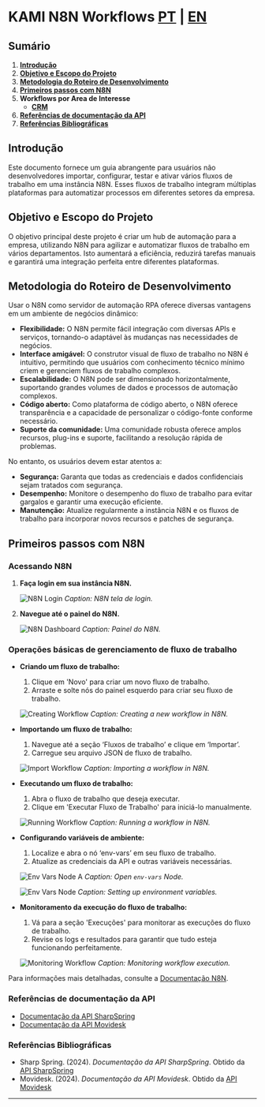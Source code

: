 # KAMI N8N Workflows [PT](README.md) | [EN](README-en_us.md)

## Sumário

1. [**Introdução**](#introdução)
2. [**Objetivo e Escopo do Projeto**](#objetivo-e-escopo-do-projeto)
3. [**Metodologia do Roteiro de Desenvolvimento**](#metodologia-do-roteiro-de-desenvolvimento)
4. [**Primeiros passos com N8N**](#primeiros-passos-com-n8n)
5. **Workflows por Area de Interesse**
    - [**CRM**](./modules/crm/readme.md)
6. [**Referências de documentação da API**](#referências-de-documentação-da-api)
7. [**Referências Bibliográficas**](#referências-bibliográficas)

## Introdução

Este documento fornece um guia abrangente para usuários não desenvolvedores importar, configurar, testar e ativar vários fluxos de trabalho em uma instância N8N. Esses fluxos de trabalho integram múltiplas plataformas para automatizar processos em diferentes setores da empresa.

## Objetivo e Escopo do Projeto

O objetivo principal deste projeto é criar um hub de automação para a empresa, utilizando N8N para agilizar e automatizar fluxos de trabalho em vários departamentos. Isto aumentará a eficiência, reduzirá tarefas manuais e garantirá uma integração perfeita entre diferentes plataformas.

## Metodologia do Roteiro de Desenvolvimento

Usar o N8N como servidor de automação RPA oferece diversas vantagens em um ambiente de negócios dinâmico:

- **Flexibilidade:** O N8N permite fácil integração com diversas APIs e serviços, tornando-o adaptável às mudanças nas necessidades de negócios.
- **Interface amigável:** O construtor visual de fluxo de trabalho no N8N é intuitivo, permitindo que usuários com conhecimento técnico mínimo criem e gerenciem fluxos de trabalho complexos.
- **Escalabilidade:** O N8N pode ser dimensionado horizontalmente, suportando grandes volumes de dados e processos de automação complexos.
- **Código aberto:** Como plataforma de código aberto, o N8N oferece transparência e a capacidade de personalizar o código-fonte conforme necessário.
- **Suporte da comunidade:** Uma comunidade robusta oferece amplos recursos, plug-ins e suporte, facilitando a resolução rápida de problemas.

No entanto, os usuários devem estar atentos a:

- **Segurança:** Garanta que todas as credenciais e dados confidenciais sejam tratados com segurança.
- **Desempenho:** Monitore o desempenho do fluxo de trabalho para evitar gargalos e garantir uma execução eficiente.
- **Manutenção:** Atualize regularmente a instância N8N e os fluxos de trabalho para incorporar novos recursos e patches de segurança.

## Primeiros passos com N8N

### Acessando N8N

1. **Faça login em sua instância N8N.**

    ![N8N Login](./docs/assets/pictures/main/pic_01_n8n_login.png)
    *Caption: N8N tela de login.*

2. **Navegue até o painel do N8N.**

    ![N8N Dashboard](./docs/assets/pictures/main/pic_02_n8n_dashboard.png)
    *Caption: Painel do N8N.*

### Operações básicas de gerenciamento de fluxo de trabalho

- **Criando um fluxo de trabalho:**
   1. Clique em 'Novo' para criar um novo fluxo de trabalho.
   2. Arraste e solte nós do painel esquerdo para criar seu fluxo de trabalho.

    ![Creating Workflow](./docs/assets/pictures/main/pic_03_n8n_new_workflow.png)
    *Caption: Creating a new workflow in N8N.*

- **Importando um fluxo de trabalho:**
   1. Navegue até a seção ‘Fluxos de trabalho’ e clique em ‘Importar’.
   2. Carregue seu arquivo JSON de fluxo de trabalho.

    ![Import Workflow](./docs/assets/pictures/main/pic_04_n8n_import_workflow.png)
    *Caption: Importing a workflow in N8N.*

- **Executando um fluxo de trabalho:**
   1. Abra o fluxo de trabalho que deseja executar.
   2. Clique em 'Executar Fluxo de Trabalho' para iniciá-lo manualmente.

    ![Running Workflow](./docs/assets/pictures/main/pic_05_n8n_activate_workflow.png)
    *Caption: Running a workflow in N8N.*

- **Configurando variáveis de ambiente:**
   1. Localize e abra o nó ‘env-vars’ em seu fluxo de trabalho.
   2. Atualize as credenciais da API e outras variáveis necessárias.

    ![Env Vars Node A](./docs/assets/pictures/main/pic_06_A_n8n_env_vars.png)
    *Caption: Open `env-vars` Node.*

    ![Env Vars Node](./docs/assets/pictures/main/pic_06_B_n8n_env_vars.png)
    *Caption: Setting up environment variables.*

- **Monitoramento da execução do fluxo de trabalho:**
   1. Vá para a seção 'Execuções' para monitorar as execuções do fluxo de trabalho.
   2. Revise os logs e resultados para garantir que tudo esteja funcionando perfeitamente.

    ![Monitoring Workflow](./docs/assets/pictures/main/pic_07_n8n_monitoring_workflows.png)
    *Caption: Monitoring workflow execution.*

Para informações mais detalhadas, consulte a [Documentação N8N](https://docs.n8n.io/).

### Referências de documentação da API

- [Documentação da API SharpSpring](https://api.sharpspring.com/)
- [Documentação da API Movidesk](https://api.movidesk.com/public/v1)

### Referências Bibliográficas

- Sharp Spring. (2024). *Documentação da API SharpSpring*. Obtido da [API SharpSpring](https://api.sharpspring.com/)
- Movidesk. (2024). *Documentação da API Movidesk*. Obtido da [API Movidesk](https://api.movidesk.com/public/v1)

---
